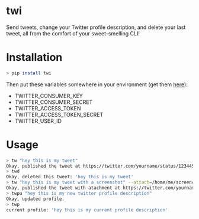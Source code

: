 # twi

Send tweets, change your Twitter profile description, and delete your last tweet, all from the comfort of your sweet-smelling CLI!

# Installation
```bash
> pip install twi
```
Then put these variables somewhere in your environment (get them [here](https://developer.twitter.com/en/portal/dashboard)):

- TWITTER_CONSUMER_KEY
- TWITTER_CONSUMER_SECRET
- TWITTER_ACCESS_TOKEN
- TWITTER_ACCESS_TOKEN_SECRET
- TWITTER_USER_ID

# Usage
```bash
> tw "hey this is my tweet"
Okay, published the tweet at https://twitter.com/yourname/status/12344556
> twd
Okay, deleted this tweet: 'hey this is my tweet'
> tw "hey this is my tweet with a screenshot" --attach=/home/me/screencap.png
Okay, published the tweet with atachment at https://twitter.com/yourname/status/12344557
> twpu "hey this is my new twitter profile description"
Okay, updated profile.
> twp
current profile: 'hey this is my current profile description'
```
